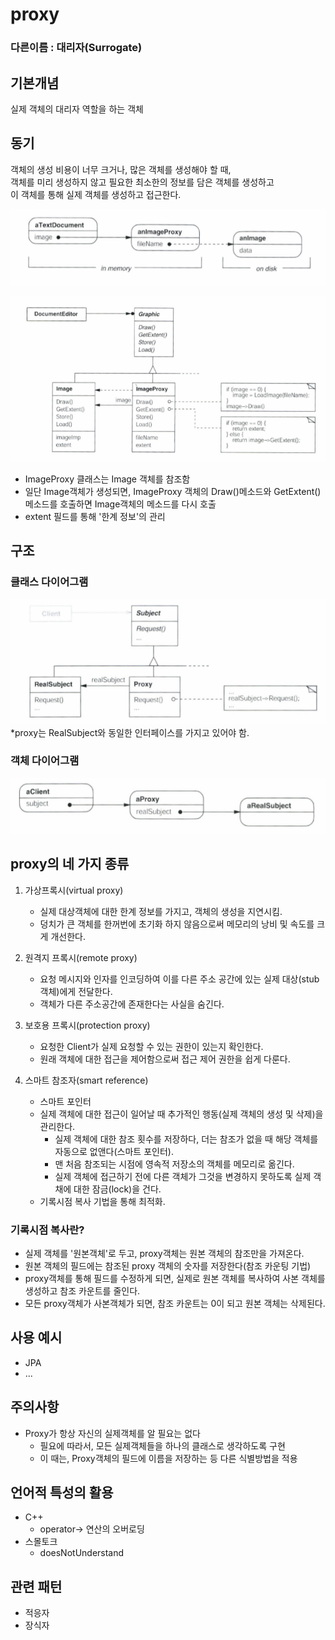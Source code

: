 # proxy
### 다른이름 : 대리자(Surrogate)

## 기본개념 
실제 객체의 대리자 역할을 하는 객체

## 동기
객체의 생성 비용이 너무 크거나, 많은 객체를 생성해야 할 때,  
객체를 미리 생성하지 않고 필요한 최소한의 정보를 담은 객체를 생성하고  
이 객체를 통해 실제 객체를 생성하고 접근한다.    
  
![./example2.png](example2.png)  

![./example.png](example.png)
- ImageProxy 클래스는 Image 객체를 참조함
- 일단 Image객체가 생성되면, ImageProxy 객체의 Draw()메소드와 GetExtent()메소드를 호출하면 Image객체의 메소드를 다시 호출
- extent 필드를 통해 '한계 정보'의 관리

## 구조
### 클래스 다이어그램
![./structure.png](structure.png)  
*proxy는 RealSubject와 동일한 인터페이스를 가지고 있어야 함.
### 객체 다이어그램
![./structure2.png](structure2.png)

## proxy의 네 가지 종류
1. 가상프록시(virtual proxy)
    - 실제 대상객체에 대한 한계 정보를 가지고, 객체의 생성을 지연시킴.
    - 덩치가 큰 객체를 한꺼번에 초기화 하지 않음으로써 메모리의 낭비 및 속도를 크게 개선한다.

2. 원격지 프록시(remote proxy)  
    - 요청 메시지와 인자를 인코딩하여 이를 다른 주소 공간에 있는 실제 대상(stub 객체)에게 전달한다.
    - 객체가 다른 주소공간에 존재한다는 사실을 숨긴다.
    
3. 보호용 프록시(protection proxy)
    - 요청한 Client가 실제 요청할 수 있는 권한이 있는지 확인한다.
    - 원래 객체에 대한 접근을 제어함으로써 접근 제어 권한을 쉽게 다룬다.
    
4. 스마트 참조자(smart reference)
    - 스마트 포인터
    - 실제 객체에 대한 접근이 일어날 때 추가적인 행동(실제 객체의 생성 및 삭제)을 관리한다.
        - 실제 객체에 대한 참조 횟수를 저장하다, 더는 참조가 없을 때 해당 객체를 자동으로 없앤다(스마트 포인터).
        - 맨 처음 참조되는 시점에 영속적 저장소의 객체를 메모리로 옮긴다.
        - 실제 객체에 접근하기 전에 다른 객체가 그것을 변경하지 못하도록 실제 객채에 대한 잠금(lock)을 건다.
    - 기록시점 복사 기법을 통해 최적화.

### 기록시점 복사란?
- 실제 객체를 '원본객체'로 두고, proxy객체는 원본 객체의 참조만을 가져온다.
- 원본 객체의 필드에는 참조된 proxy 객체의 숫자를 저장한다(참조 카운팅 기법)
- proxy객체를 통해 필드를 수정하게 되면, 실제로 원본 객체를 복사하여 사본 객체를 생성하고 참조 카운트를 줄인다.
- 모든 proxy객체가 사본객체가 되면, 참조 카운트는 0이 되고 원본 객체는 삭제된다.

## 사용 예시
- JPA
- ...

## 주의사항
- Proxy가 항상 자신의 실제객체를 알 필요는 없다
    - 필요에 따라서, 모든 실제객체들을 하나의 클래스로 생각하도록 구현
    - 이 때는, Proxy객체의 필드에 이름을 저장하는 등 다른 식별방법을 적용
    
## 언어적 특성의 활용
- C++ 
    - operator-> 연산의 오버로딩
- 스몰토크
    - doesNotUnderstand

## 관련 패턴
- 적응자
- 장식자 